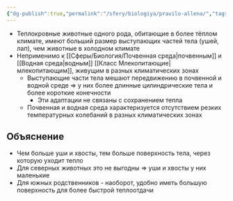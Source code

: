 ```yaml
---
{"dg-publish":true,"permalink":"/sfery/biologiya/pravilo-allena/","tags":["Экология"]}
---
```


- Теплокровные животные одного рода, обитающие в более тёплом климате, имеют больший размер выступающих частей тела (ушей, лап), чем животные в холодном климате 
- Неприменимо к [[Сферы/Биология/Почвенная среда\|почвенным]] и [[Водная среда\|водным]] [[Класс Млекопитающие\|млекопитающим]], живущим в разных климатических зонах 
	- Выступающие части тела мешают передвижению в почвенной и водной среде => у них более длинные цилиндрические тела и более короткие конечности 
		- Эти адаптации не связаны с сохранением тепла 
	- Почвенная и водная среда характеризуется отсутствием резких температурных колебаний в разных климатических зонах 
## Объяснение 
- Чем больше уши и хвосты, тем больше поверхность тела, через которую уходит тепло 
- Для северных животных это не выгодны => уши и хвосты у них маленькие 
- Для южных родственников - наоборот, удобно иметь большую поверхность для более быстрой теплоотдачи 